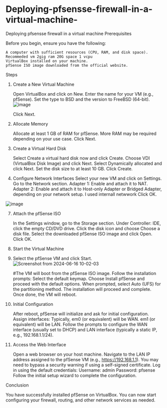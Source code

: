 # Deploying-pfsensse-firewall-in-a-virtual-machine-
Deploying pfsensse firewall in a virtual machine 
Prerequisites

Before you begin, ensure you have the following:

    A computer with sufficient resources (CPU, RAM, and disk space). Recommeded vm 2gig ram 20G space 1 vcpu
    VirtualBox installed on your machine.
    pfSense ISO image downloaded from the official website.

Steps
1. Create a New Virtual Machine

    Open VirtualBox and click on New.
    Enter the name for your VM (e.g., pfSense).
    Set the type to BSD and the version to FreeBSD (64-bit).
   ![image](https://github.com/user-attachments/assets/d8bfbac7-9820-4392-ac98-262b6b4a4df7)

    Click Next.

3. Allocate Memory

    Allocate at least 1 GB of RAM for pfSense. More RAM may be required depending on your use case.
    Click Next.

4. Create a Virtual Hard Disk

    Select Create a virtual hard disk now and click Create.
    Choose VDI (VirtualBox Disk Image) and click Next.
    Select Dynamically allocated and click Next.
    Set the disk size to at least 10 GB. Click Create.

5. Configure Network Interfaces
    Select your new VM and click on Settings.
    Go to the Network section.
    Adapter 1: Enable and attach it to NAT.
    Adapter 2: Enable and attach it to Host-only Adapter or Bridged Adapter, depending on your network setup. I used internall netwwork
    Click OK.
   
![image](https://github.com/user-attachments/assets/3bea2d31-af30-467e-9d93-13e8e80c60e6)

7. Attach the pfSense ISO

    In the Settings window, go to the Storage section.
    Under Controller: IDE, click the empty CD/DVD drive.
    Click the disk icon and choose Choose a disk file.
    Select the downloaded pfSense ISO image and click Open.
    Click OK.

8. Start the Virtual Machine
9. Select the pfSense VM and click Start.
![Screenshot from 2024-06-16 10-02-03](https://github.com/user-attachments/assets/16644ee1-a99f-482d-ae79-e45fe1159e9d)


   #The VM will boot from the pfSense ISO image.
    Follow the installation prompts:
        Select the default keymap.
        Choose Install pfSense and proceed with the default options.
        When prompted, select Auto (UFS) for the partitioning method.
    The installation will proceed and complete. Once done, the VM will reboot.

10. Initial Configuration

    After reboot, pfSense will initialize and ask for initial configuration.
    Assign interfaces:
        Typically, em0 (or equivalent) will be WAN.
        em1 (or equivalent) will be LAN.
    Follow the prompts to configure the WAN interface (usually set to DHCP) and LAN interface (typically a static IP, e.g., 192.168.1.1/24).

11. Access the Web Interface

    Open a web browser on your host machine.
    Navigate to the LAN IP address assigned to the pfSense VM (e.g., https://192.168.1.1).
    You may need to bypass a security warning if using a self-signed certificate.
    Log in using the default credentials:
        Username: admin
        Password: pfsense
    Follow the initial setup wizard to complete the configuration.

Conclusion

You have successfully installed pfSense on VirtualBox. You can now start configuring your firewall, routing, and other network services as needed.
